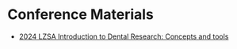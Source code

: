 # Conference Materials
 - [2024 LZSA Introduction to Dental Research: Concepts and tools](https://github.com/sergiouribe/conferences-materials.github.io/wiki/2024-LZSA-Introduction-to-Dental-Research)

